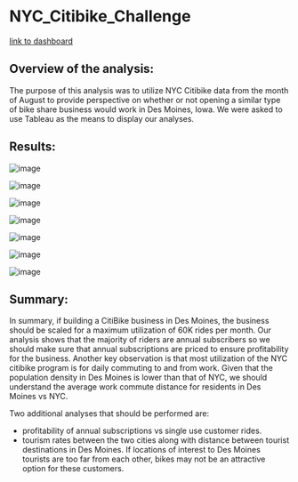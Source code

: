 # NYC_Citibike_Challenge

[link to dashboard](https://public.tableau.com/app/profile/scott.sheehan/viz/NYCCitibikeAnalysisStory_16402929707760/NewYorkCitiBikeAnalysis?publish=yes)

## Overview of the analysis: 
The purpose of this analysis was to utilize NYC Citibike data from the month of August to provide perspective on whether or not opening a similar type of bike share business would work in Des Moines, Iowa.  We were asked to use Tableau as the means to display our analyses.

## Results: 

![image](https://user-images.githubusercontent.com/90977689/147418154-b9fcd8cd-d5f8-48b4-982d-743075bdee93.png)

![image](https://user-images.githubusercontent.com/90977689/147418168-2e3c4b11-e2a2-4083-b3c9-25975673a40f.png)

![image](https://user-images.githubusercontent.com/90977689/147418188-d507edf8-5a43-4bdd-88d3-f43fe5111cbf.png)

![image](https://user-images.githubusercontent.com/90977689/147418209-2efc2984-77d7-4782-abe4-6c2d933aacbc.png)

![image](https://user-images.githubusercontent.com/90977689/147418217-8b8534d4-dec6-421e-838f-0d5c8ba4449e.png)

![image](https://user-images.githubusercontent.com/90977689/147418243-930bc208-01f0-4e76-9f02-21b2ffd075ce.png)

![image](https://user-images.githubusercontent.com/90977689/147418270-07d450da-16c0-4c36-8bdc-2b9339d36567.png)


## Summary: 

In summary, if building a CitiBike business in Des Moines, the business should be scaled for a maximum utilization of 60K rides per month.  Our analysis shows that the majority of riders are annual subscribers so we should make sure that annual subscriptions are priced to ensure profitability for the business.  Another key observation is that most utilization of the NYC citibike program is for daily commuting to and from work.  Given that the population density in Des Moines is lower than that of NYC, we should understand the average work commute distance for residents in Des Moines vs NYC.

Two additional analyses that should be performed are:
* profitability of annual subscriptions vs single use customer rides.
* tourism rates between the two cities along with distance between tourist destinations in Des Moines.  If locations of interest to Des Moines tourists are too far from each other, bikes may not be an attractive option for these customers.


